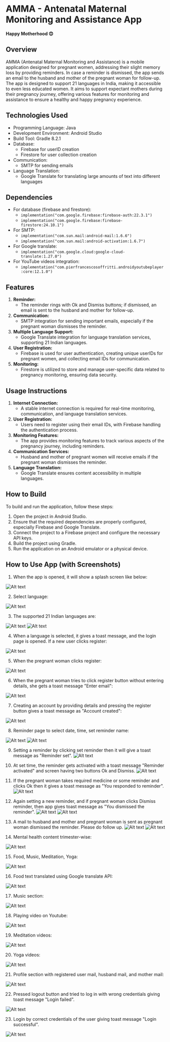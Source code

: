 # AMMA - Antenatal Maternal Monitoring and Assistance App

**Happy Motherhood 😊**

## Overview
AMMA (Antenatal Maternal Monitoring and Assistance) is a mobile application designed for pregnant women, addressing their slight memory loss by providing reminders. In case a reminder is dismissed, the app sends an email to the husband and mother of the pregnant woman for follow-up. The app is designed to support 21 languages in India, making it accessible to even less educated women. It aims to support expectant mothers during their pregnancy journey, offering various features for monitoring and assistance to ensure a healthy and happy pregnancy experience.

## Technologies Used
- Programming Language: Java
- Development Environment: Android Studio
- Build Tool: Gradle 8.2.1
- Database:
  - Firebase for userID creation
  - Firestore for user collection creation
- Communication:
  - SMTP for sending emails
- Language Translation:
  - Google Translate for translating large amounts of text into different languages

## Dependencies
- For database (firebase and firestore):
  - `implementation("com.google.firebase:firebase-auth:22.3.1")`
  - `implementation("com.google.firebase:firebase-firestore:24.10.1")`
- For SMTP:
  - `implementation("com.sun.mail:android-mail:1.6.6")`
  - `implementation("com.sun.mail:android-activation:1.6.7")`
- For Google translate:
  - `implementation("com.google.cloud:google-cloud-translate:1.27.0")`
- For YouTube videos integration:
  - `implementation("com.pierfrancescosoffritti.androidyoutubeplayer:core:12.1.0")`

## Features
1. **Reminder:**
   - The reminder rings with Ok and Dismiss buttons; if dismissed, an email is sent to the husband and mother for follow-up.
2. **Communication:**
   - SMTP integration for sending important emails, especially if the pregnant woman dismisses the reminder.
3. **Multiple Language Support:**
   - Google Translate integration for language translation services, supporting 21 Indian languages.
4. **User Registration:**
   - Firebase is used for user authentication, creating unique userIDs for pregnant women, and collecting email IDs for communication.
5. **Monitoring:**
   - Firestore is utilized to store and manage user-specific data related to pregnancy monitoring, ensuring data security.

## Usage Instructions
1. **Internet Connection:**
   - A stable internet connection is required for real-time monitoring, communication, and language translation services.
2. **User Registration:**
   - Users need to register using their email IDs, with Firebase handling the authentication process.
3. **Monitoring Features:**
   - The app provides monitoring features to track various aspects of the pregnancy journey, including reminders.
4. **Communication Services:**
   - Husband and mother of pregnant women will receive emails if the pregnant woman dismisses the reminder.
5. **Language Translation:**
   - Google Translate ensures content accessibility in multiple languages.

## How to Build
To build and run the application, follow these steps:
1. Open the project in Android Studio.
2. Ensure that the required dependencies are properly configured, especially Firebase and Google Translate.
3. Connect the project to a Firebase project and configure the necessary API keys.
4. Build the project using Gradle.
5. Run the application on an Android emulator or a physical device.

## How to Use App (with Screenshots)
1. When the app is opened, it will show a splash screen like below:

![Alt text](<AMMA Screenshots/1SplashScreen.jpg>)

2. Select language:

![Alt text](<AMMA Screenshots/2 Select Language.jpg>)

3. The supported 21 Indian languages are:

![Alt text](<AMMA Screenshots/3 Language support 1.jpg>)
![Alt text](<AMMA Screenshots/4Language support 2.jpg>)

4. When a language is selected, it gives a toast message, and the login page is opened. If a new user clicks register:

![Alt text](<AMMA Screenshots/5After Selection.jpg>)

5. When the pregnant woman clicks register:

![Alt text](<AMMA Screenshots/6Register1.jpg>)

6. When the pregnant woman tries to click register button without entering details, she gets a toast message "Enter email":

![Alt text](<AMMA Screenshots/7Register2.jpg>)

7. Creating an account by providing details and pressing the register button gives a toast message as "Account created":

![Alt text](<AMMA Screenshots/8Register3.jpg>)

8. Reminder page to select date, time, set reminder name:

![Alt text](<AMMA Screenshots/9Reminder1.jpg>)
![Alt text](<AMMA Screenshots/10Reminder 2.jpg>)

9. Setting a reminder by clicking set reminder then it will give a toast message as "Reminder set".
![Alt text](<AMMA Screenshots/11 Reminder Set.jpg>)

10. At set time, the reminder gets activated with a toast message "Reminder activated" and screen having two buttons Ok and Dismiss.
![Alt text](<AMMA Screenshots/12Reminder Activated.jpg>)

11. If the pregnant woman takes required medicine or some reminder and clicks Ok then it gives a toast message as "You responded to reminder".
![Alt text](<AMMA Screenshots/13 OK.jpg>)

12. Again setting a new reminder, and if pregnant woman clicks Dismiss reminder, then app gives toast message as "You dismissed the reminder".
![Alt text](<AMMA Screenshots/14 Reminder.jpg>)
![Alt text](<AMMA Screenshots/15 Reminder Activated.jpg>)

13. A mail to husband and mother and pregnant woman is sent as pregnant woman dismissed the reminder. Please do follow up.
![Alt text](<AMMA Screenshots/17 Husband.jpg>)
![Alt text](<AMMA Screenshots/18 Mother.jpg>)

14. Mental health content trimester-wise:

![Alt text](<AMMA Screenshots/19 Mental Health.jpg>)

15. Food, Music, Meditation, Yoga:

![Alt text](<AMMA Screenshots/20 F,M,Y,M.jpg>)

16. Food text translated using Google translate API:

![Alt text](<AMMA Screenshots/21Food.jpg>)

17. Music section:

![Alt text](<AMMA Screenshots/22Music.jpg>)

18. Playing video on Youtube:

![Alt text](<AMMA Screenshots/23Music YT.jpg>)

19. Meditation videos:

![Alt text](<AMMA Screenshots/24Meditation.jpg>)

20. Yoga videos:

![Alt text](<AMMA Screenshots/25Yoga.jpg>)

21. Profile section with registered user mail, husband mail, and mother mail:

![Alt text](<AMMA Screenshots/26 Profile.jpg>)

22. Pressed logout button and tried to log in with wrong credentials giving toast message "Login failed".

![Alt text](<AMMA Screenshots/27Invalid user.jpg>)

23. Login by correct credentials of the user giving toast message "Login successful".

![Alt text](<AMMA Screenshots/28Valid user.jpg>)